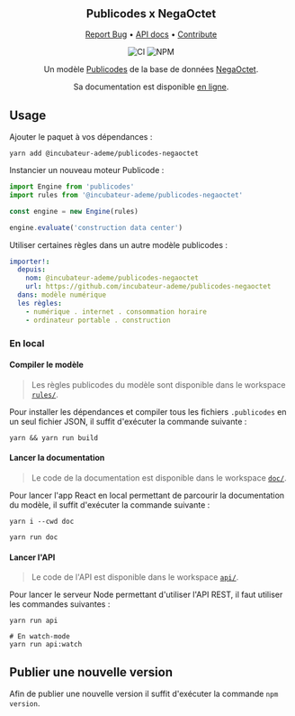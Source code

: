 <div align="center">
  <h3 align="center">
	<big>Publicodes x NegaOctet</big>
  </h3>
  <p align="center">
   <a href="https://github.com/incubateur-ademe/publicodes-negaoctet/issues">Report Bug</a>
   •
   <a href="https://incubateur-ademe.github.io/publicodes-negaoctet/">API docs</a>
   •
   <a href="https://github.com/incubateur-ademe/publicodes-negaoctet/blob/master/CONTRIBUTING.md">Contribute</a>
  </p>

![CI][ci-link] ![NPM][npm-link]

Un modèle [Publicodes](https://publi.codes) de la base de données
[NegaOctet](https://negaoctet.org/en/home/#Donnees).

Sa documentation est disponible [en
ligne](https://incubateur-ademe.github.io/publicodes-negaoctet/).

</div>

## Usage

Ajouter le paquet à vos dépendances :

```
yarn add @incubateur-ademe/publicodes-negaoctet
```

Instancier un nouveau moteur Publicode :

```typescript
import Engine from 'publicodes'
import rules from '@incubateur-ademe/publicodes-negaoctet'

const engine = new Engine(rules)

engine.evaluate('construction data center')
```

Utiliser certaines règles dans un autre modèle publicodes :

```yaml
importer!:
  depuis:
    nom: @incubateur-ademe/publicodes-negaoctet
    url: https://github.com/incubateur-ademe/publicodes-negaoctet
  dans: modèle numérique
  les règles:
    - numérique . internet . consommation horaire
    - ordinateur portable . construction
```

### En local

#### Compiler le modèle

> Les règles publicodes du modèle sont disponible dans le workspace
> [`rules/`](https://github.com/incubateur-ademe/publicodes-negaoctet/tree/main/rules).

Pour installer les dépendances et compiler tous les fichiers `.publicodes` en
un seul fichier JSON, il suffit d'exécuter la commande suivante :

```
yarn && yarn run build
```

#### Lancer la documentation

> Le code de la documentation est disponible dans le workspace
> [`doc/`](https://github.com/incubateur-ademe/publicodes-negaoctet/tree/main/doc).

Pour lancer l'app React en local permettant de parcourir la documentation du
modèle, il suffit d'exécuter la commande suivante :

```
yarn i --cwd doc

yarn run doc
```

#### Lancer l'API

> Le code de l'API est disponible dans le workspace
> [`api/`](https://github.com/incubateur-ademe/publicodes-negaoctet/tree/main/api).

Pour lancer le serveur Node permettant d'utiliser l'API REST, il faut utiliser les commandes
suivantes :

```
yarn run api

# En watch-mode
yarn run api:watch
```

## Publier une nouvelle version

Afin de publier une nouvelle version il suffit d'exécuter la commande `npm
version`.

[ci-link]: https://img.shields.io/github/actions/workflow/status/incubateur-ademe/publicodes-negaoctet/packaging.yaml?logo=github&logoColor=white&label=build%20%26%20test
[npm-link]: https://img.shields.io/npm/v/%40incubateur-ademe%2Fpublicodes-negaoctet?logo=npm&logoColor=white&color=salmon
